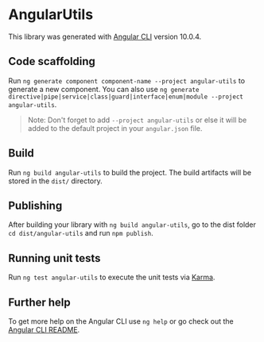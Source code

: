 # AngularUtils

This library was generated with [Angular CLI](https://github.com/angular/angular-cli) version 10.0.4.

## Code scaffolding

Run `ng generate component component-name --project angular-utils` to generate a new component. You can also use `ng generate directive|pipe|service|class|guard|interface|enum|module --project angular-utils`.
> Note: Don't forget to add `--project angular-utils` or else it will be added to the default project in your `angular.json` file. 

## Build

Run `ng build angular-utils` to build the project. The build artifacts will be stored in the `dist/` directory.

## Publishing

After building your library with `ng build angular-utils`, go to the dist folder `cd dist/angular-utils` and run `npm publish`.

## Running unit tests

Run `ng test angular-utils` to execute the unit tests via [Karma](https://karma-runner.github.io).

## Further help

To get more help on the Angular CLI use `ng help` or go check out the [Angular CLI README](https://github.com/angular/angular-cli/blob/master/README.md).
